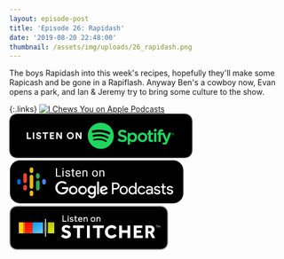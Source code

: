 ```yaml
---
layout: episode-post
title: 'Episode 26: Rapidash'
date: '2019-08-20 22:48:00'
thumbnail: /assets/img/uploads/26_rapidash.png
---
```

The boys Rapidash into this week's recipes, hopefully they'll make some Rapicash and be gone in a Rapiflash. Anyway Ben's a cowboy now, Evan opens a park, and Ian & Jeremy try to bring some culture to the show.

{:.links}  [![I Chews You on Apple Podcasts](https://linkmaker.itunes.apple.com/en-us/badge-lrg.svg?releaseDate=2019-04-16T00:00:00Z&kind=podcast&bubble=podcasts)](https://podcasts.apple.com/us/podcast/26-rapidash/id1455409177?i=1000447336574)  [![I Chews You on Spotify](/assets/img/uploads/spotify-badge-button.svg)](https://open.spotify.com/episode/4ZvbUa9cV09DJCaXYnfVEA)  [![I Chews You on Google Podcasts](/assets/img/uploads/google-podcasts-badge-button.svg)](https://podcasts.google.com/?feed=aHR0cHM6Ly9pY2hld3N5b3UubGlic3luLmNvbS9yc3M&episode=ZTMzODFhY2NlNTljNGMyNDhjMmM5ZDg1OWEwNDE2MTE&ved=0CDAQzsICahcKEwiws7Pdw77nAhUAAAAAHQAAAAAQAQ)  [![I Chews You on Stitcher](/assets/img/uploads/stitcher-badge-button.svg)](https://www.stitcher.com/s?eid=63340833)

